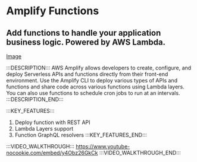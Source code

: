 # Amplify Functions

## Add functions to handle your application business logic. Powered by AWS Lambda.

[Image](https://raw.githubusercontent.com/aws-amplify/amplify-adminui/feat/sandbox-v2/markdown/categories/functions/img.png)

:::DESCRIPTION:::
AWS Amplify allows developers to create, configure, and deploy Serverless APIs and functions directly from their front-end environment. Use the Amplify CLI to deploy various types of APIs and functions and share code across various functions using Lambda layers. You can also use functions to schedule cron jobs to run at an intervals.
:::DESCRIPTION_END:::


:::KEY_FEATURES:::
1. Deploy function with REST API
2. Lambda Layers support
3. Function GraphQL resolvers 
:::KEY_FEATURES_END:::

:::VIDEO_WALKTHROUGH:::
https://www.youtube-nocookie.com/embed/y4Obz26GkCk
:::VIDEO_WALKTHROUGH_END:::